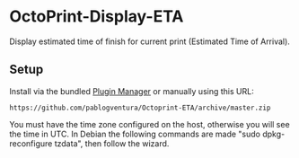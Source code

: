 # OctoPrint-Display-ETA

Display estimated time of finish for current print (Estimated Time of Arrival).

## Setup

Install via the bundled [Plugin Manager](https://github.com/foosel/OctoPrint/wiki/Plugin:-Plugin-Manager)
or manually using this URL:

    https://github.com/pablogventura/Octoprint-ETA/archive/master.zip

You must have the time zone configured on the host, otherwise you will see the time in UTC.
In Debian the following commands are made "sudo dpkg-reconfigure tzdata", then follow the wizard.
